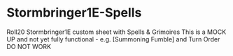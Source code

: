 # Stormbringer1E-Spells
Roll20 Stormbringer1E custom sheet with Spells &amp; Grimoires
This is a MOCK UP and not yet fully functional - e.g. [Summoning Fumble] and Turn Order DO NOT WORK
